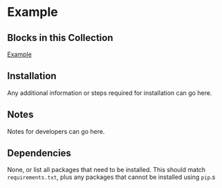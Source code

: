 Example
=======

Blocks in this Collection
-------------------------
[Example](docs/example_block.md)

Installation
------------
Any additional information or steps required for installation can go here.

Notes
-----
Notes for developers can go here.

Dependencies
------------
None, or list all packages that need to be installed. This should match `requirements.txt`, plus any packages that cannot be installed using `pip`.s
